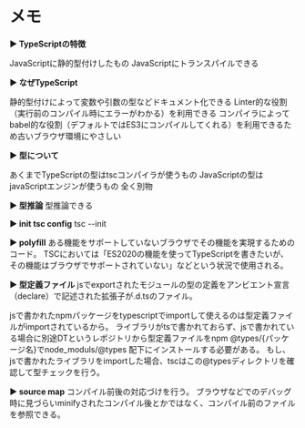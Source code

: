 # メモ

**▶︎ TypeScriptの特徴**

JavaScriptに静的型付けしたもの
JavaScriptにトランスパイルできる

**▶︎ なぜTypeScript**

静的型付けによって変数や引数の型などドキュメント化できる
Linter的な役割（実行前のコンパイル時にエラーがわかる）を利用できる
コンパイラによってbabel的な役割（デフォルトではES3にコンパイルしてくれる）を利用できるため古いブラウザ環境にやさしい

**▶︎ 型について**

あくまでTypeScriptの型はtscコンパイラが使うもの
JavaScriptの型はjavaScriptエンジンが使うもの
全く別物

**▶︎ 型推論**
型推論できる

**▶︎ init tsc config**
tsc --init

**▶︎ polyfill**
ある機能をサポートしていないブラウザでその機能を実現するためのコード。
TSCにおいては「ES2020の機能を使ってTypeScriptを書きたいが、その機能はブラウザでサポートされていない」などという状況で使用される。

**▶︎ 型定義ファイル**
jsでexportされたモジュールの型の定義をアンビエント宣言（declare）で記述された拡張子が.d.tsのファイル。

jsで書かれたnpmパッケージをtypescriptでimportして使えるのは型定義ファイルがimportされているから。
ライブラリがtsで書かれておらず、jsで書かれている場合に別途DTというレポジトリから型定義ファイルをnpm @types/{パッケージ名}でnode_moduls/@types 配下にインストールする必要がある。
もし、jsで書かれたライブラリをimportした場合、tscはこの@typesディレクトリを確認して型チェックを行う。

**▶︎ source map**
コンパイル前後の対応づけを行う。
ブラウザなどでのデバッグ時に見づらいminifyされたコンパイル後とかではなく、コンパイル前のファイルを参照できる。